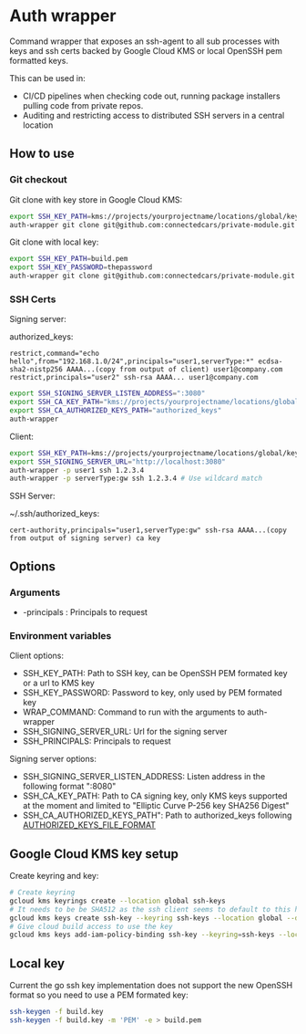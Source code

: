 # Auth wrapper

Command wrapper that exposes an ssh-agent to all sub processes with keys and ssh certs backed by Google Cloud KMS or local OpenSSH pem formatted keys.

This can be used in:

* CI/CD pipelines when checking code out, running package installers pulling code from private repos.
* Auditing and restricting access to distributed SSH servers in a central location

## How to use

### Git checkout

Git clone with key store in Google Cloud KMS:

``` bash
export SSH_KEY_PATH=kms://projects/yourprojectname/locations/global/keyRings/yourkeyring/cryptoKeys/ssh-key/cryptoKeyVersions/1
auth-wrapper git clone git@github.com:connectedcars/private-module.git
```

Git clone with local key:

``` bash
export SSH_KEY_PATH=build.pem
export SSH_KEY_PASSWORD=thepassword
auth-wrapper git clone git@github.com:connectedcars/private-module.git
```

### SSH Certs

Signing server:

authorized_keys:

``` text
restrict,command="echo hello",from="192.168.1.0/24",principals="user1,serverType:*" ecdsa-sha2-nistp256 AAAA...(copy from output of client) user1@company.com
restrict,principals="user2" ssh-rsa AAAA... user1@company.com
```

``` bash
export SSH_SIGNING_SERVER_LISTEN_ADDRESS=":3080"
export SSH_CA_KEY_PATH="kms://projects/yourprojectname/locations/global/keyRings/ssh-keys/cryptoKeys/ssh-key/cryptoKeyVersions/1"
export SSH_CA_AUTHORIZED_KEYS_PATH="authorized_keys"
auth-wrapper
```

Client:

``` bash
export SSH_KEY_PATH=kms://projects/yourprojectname/locations/global/keyRings/yourkeyring/cryptoKeys/ssh-key/cryptoKeyVersions/1
export SSH_SIGNING_SERVER_URL="http://localhost:3080"
auth-wrapper -p user1 ssh 1.2.3.4
auth-wrapper -p serverType:gw ssh 1.2.3.4 # Use wildcard match
```

SSH Server:

~/.ssh/authorized_keys:

``` text
cert-authority,principals="user1,serverType:gw" ssh-rsa AAAA...(copy from output of signing server) ca key
```

## Options

### Arguments

* -principals : Principals to request

### Environment variables

Client options:

* SSH_KEY_PATH: Path to SSH key, can be OpenSSH PEM formated key or a url to KMS key
* SSH_KEY_PASSWORD: Password to key, only used by PEM formated key
* WRAP_COMMAND: Command to run with the arguments to auth-wrapper
* SSH_SIGNING_SERVER_URL: Url for the signing server
* SSH_PRINCIPALS: Principals to request

Signing server options:

* SSH_SIGNING_SERVER_LISTEN_ADDRESS: Listen address in the following format ":8080"
* SSH_CA_KEY_PATH: Path to CA signing key, only KMS keys supported at the moment and limited to "Elliptic Curve P-256 key
SHA256 Digest"
* SSH_CA_AUTHORIZED_KEYS_PATH": Path to authorized_keys following [AUTHORIZED_KEYS_FILE_FORMAT](http://man7.org/linux/man-pages/man8/sshd.8.html#AUTHORIZED_KEYS_FILE_FORMAT)

## Google Cloud KMS key setup

Create keyring and key:

``` bash
# Create keyring
gcloud kms keyrings create --location global ssh-keys
# It needs to be be SHA512 as the ssh client seems to default to this hashing algorithm and KMS pairs key size and hashing algorithms for some reason.
gcloud kms keys create ssh-key --keyring ssh-keys --location global --default-algorithm rsa-sign-pkcs1-4096-sha512 --purpose asymmetric-signing
# Give cloud build access to use the key
gcloud kms keys add-iam-policy-binding ssh-key --keyring=ssh-keys --location=global --member user@company.com --role roles/cloudkms.signerVerifier
```

## Local key

Current the go ssh key implementation does not support the new OpenSSH format so you need to use a PEM formated key:

``` bash
ssh-keygen -f build.key
ssh-keygen -f build.key -m 'PEM' -e > build.pem
```
